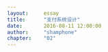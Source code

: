 ```yaml
---
layout:     essay
title:      "支付系统设计"
date:       2016-08-11 12:00:00
author:     "shamphone"
chapter:	"02"
---
```

